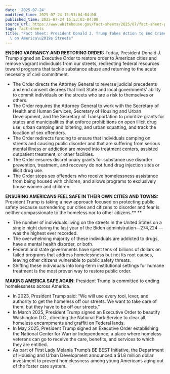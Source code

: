 ```yaml
---
date: '2025-07-24'
modified_time: 2025-07-24 15:53:04-04:00
published_time: 2025-07-24 15:53:03-04:00
source_url: https://www.whitehouse.gov/fact-sheets/2025/07/fact-sheet-president-donald-j-trump-takes-action-to-end-crime-and-disorder-on-americas-streets/
tags: fact-sheets
title: "Fact Sheet: President Donald J. Trump Takes Action to End Crime and Disorder\
  \ on America\u2019s Streets"
---
```

 
**ENDING VAGRANCY AND RESTORING ORDER:** Today, President Donald J.
Trump signed an Executive Order to restore order to American cities and
remove vagrant individuals from our streets, redirecting federal
resources toward programs that tackle substance abuse and returning to
the acute necessity of civil commitment.

-   The Order directs the Attorney General to reverse judicial
    precedents and end consent decrees that limit State and local
    governments’ ability to commit individuals on the streets who are a
    risk to themselves or others.  
-   The Order requires the Attorney General to work with the Secretary
    of Health and Human Services, Secretary of Housing and Urban
    Development, and the Secretary of Transportation to prioritize
    grants for states and municipalities that enforce prohibitions on
    open illicit drug use, urban camping and loitering, and urban
    squatting, and track the location of sex offenders.
-   The Order redirects funding to ensure that individuals camping on
    streets and causing public disorder and that are suffering from
    serious mental illness or addiction are moved into treatment
    centers, assisted outpatient treatment, or other facilities.
-   The Order ensures discretionary grants for substance use disorder
    prevention, treatment, and recovery do not fund drug injection sites
    or illicit drug use.
-   The Order stops sex offenders who receive homelessness assistance
    from being housed with children, and allows programs to exclusively
    house women and children.

**ENSURING AMERICANS FEEL SAFE IN THEIR OWN CITIES AND TOWNS:**
President Trump is taking a new approach focused on protecting public
safety because surrendering our cities and citizens to disorder and fear
is neither compassionate to the homeless nor to other citizens.** **

-   The number of individuals living on the streets in the United States
    on a single night during the last year of the Biden
    administration—274,224 —was the highest ever recorded.
-   The overwhelming majority of these individuals are addicted to
    drugs, have a mental health disorder, or both.
-   Federal and state governments have spent tens of billions of dollars
    on failed programs that address homelessness but not its root
    causes, leaving other citizens vulnerable to public safety threats.
-   Shifting these individuals into long-term institutional settings for
    humane treatment is the most proven way to restore public order. 

**MAKING AMERICA SAFE AGAIN**: President Trump is committed to ending
homelessness across America. 

-   In 2023, President Trump said: “We will use every tool, lever, and
    authority to get the homeless off our streets. We want to take care
    of them, but they have to be off our streets.”
-   In March 2025, President Trump signed an Executive Order to beautify
    Washington D.C., directing the National Park Service to clear all
    homeless encampments and graffiti on Federal lands.
-   In May 2025, President Trump signed an Executive Order establishing
    the National Center for Warrior Independence, a place where homeless
    veterans can go to receive the care, benefits, and services to which
    they are entitled.
-   As part of First Lady Melania Trump’s BE BEST Initiative, the
    Department of Housing and Urban Development announced a $1.8 million
    dollar investment to prevent homelessness among young Americans
    aging out of the foster care system.
